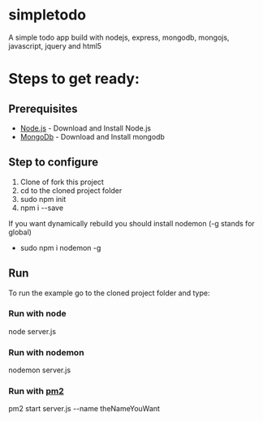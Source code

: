 # simpletodo
A simple todo app build with nodejs, express, mongodb, mongojs, javascript, jquery and html5

# Steps to get ready:

## Prerequisites

* [Node.js](https://nodejs.org) - Download and Install Node.js
* [MongoDb](https://www.mongodb.com/) - Download and Install mongodb

## Step to configure
1. Clone of fork this project
2. cd to the cloned project folder
3. sudo npm init
4. npm i --save

If you want dynamically rebuild you should install nodemon (-g stands for global)
* sudo npm i nodemon -g

## Run 
To run the example go to the cloned project folder and type:

### Run with node
node server.js   

### Run with nodemon
nodemon server.js

### Run with [pm2](https://www.npmjs.com/package/pm2)
pm2 start server.js --name theNameYouWant

